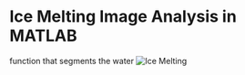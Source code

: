 # Ice Melting Image Analysis in MATLAB
 function that segments the water
![Ice Melting](path_to_your_image.png)
